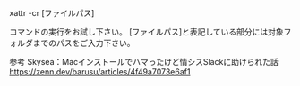 xattr -cr [ファイルパス]
 
コマンドの実行をお試し下さい。
[ファイルパス]と表記している部分には対象フォルダまでのパスをご入力下さい。
 
参考
Skysea：Macインストールでハマったけど情シスSlackに助けられた話
https://zenn.dev/barusu/articles/4f49a7073e6af1
